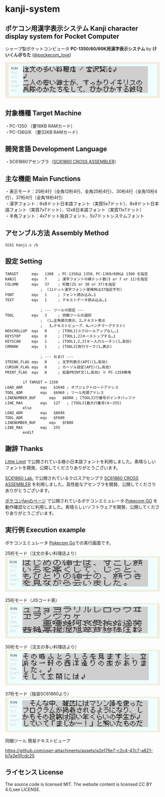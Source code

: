 # kanji-system
## ポケコン用漢字表示システム Kanji character display system for Pocket Computer

シャープ製ポケットコンピュータ **PC-1350/60/60K用漢字表示システム**
by **けいくん＠ちた** ([@pockecom_love](https://x.com/pockecom_love))

![37桁モード](./images/kanji1.jpg)

## 対象機種 Target Machine

・PC-1350 （要16KB RAMカード）  
・PC-1360/K （要32KB RAMカード）

## 開発言語 Development Language

・SC61860アセンブラ（[SC61860 CROSS ASSEMBLER](https://hd61700.yukimizake.net/SC61860/index.html)）

## 主な機能 Main Functions

・表示モード：25桁4行（全角12桁4行、全角25桁4行）、30桁4行（全角15桁4行）、37桁4行（全角18桁4行）  
・漢字フォント：6x8ドット日本語フォント（実質5x7ドット）、8x8ドット日本語フォント（実質7x7ドット）、12x8日本語フォント（実質11x7ドット）  
・半角フォント：4x7ドット独自フォント、5x7ドットシステムフォント

## アセンブル方法 Assembly Method

```
SC61 kanji.s /b
```

## 設定 Setting

```assembly
TARGET		equ   1360	; PC-1350は 1350、PC-1360/60Kは 1360 を指定
KANJI		equ   7		; 漢字フォントの横ドット数(5 or 7 or 11)を指定
COLUMN		equ   37	; 桁数(25 or 30 or 37)を指定
				;  (11ドット漢字フォント使用時は37指定不可)
FONT		equ   1		; フォント読み込み…1
TEXT		equ   1		; テキストデータ読み込み…1

				; --- ツールの設定 ---
TOOL		equ   3		; 同梱ツールの選択
				;  (1…全角順次表示、2…テキスト表示
				;   3…テキストビューア、4…ベンチマークテスト)
NOSCROLLUP	equ   0		; [TOOL1]スクロールアップなし…1
KEYSTOP		equ   0		; [TOOL1,2]キーストップする…1
KEYSCAN		equ   1		; [TOOL1,2,3]キー入力ルーチン(1…有効)
CRMARK		equ   1		; [TOOL3]改行マーク(1…表示)

				; --- おまけ ---
STRING_FLAG	equ   0		; 文字列表示(API)(1…有効)
CURSOR_FLAG	equ   0		; カーソル設定(API)(1…有効)
PRINT_FLAG	equ   0		; 拡張PRINT文(1…有効) ※ PC-1350専用

		if TARGET = 1350
LOAD_ADR		equ   $2040	; オブジェクトロードアドレス
TOOL_ADR		equ   $6960	; ツール先頭アドレス
LINENUMBER_BUF		equ   $6D00	; [TOOL3]行番号ポインタバッファ
LINE_MAX		equ   127	; [TOOL3]最大行番号(4～255)
		else
LOAD_ADR		equ   $8040
TOOL_ADR		equ   $F600
LINENUMBER_BUF		equ   $FB00
LINE_MAX		equ   255
		endif
```

## 謝辞 Thanks

[Little Limit](https://littlelimit.net/font.htm) で公開されている極小日本語フォントを利用しました。素晴らしいフォントを開発、公開してくださりありがとうございます。  

[SC61860 Lab.](https://hd61700.yukimizake.net/) で公開されているクロスアセンブラ [SC61860 CROSS ASSEMBLER](https://hd61700.yukimizake.net/SC61860/index.html) を利用しました。高性能なアセンブラを開発、公開してくださりありがとうございます。  

[ポケコンfanのページ](https://digihori.jimdofree.com/) で公開されているポケコンエミュレータ [Pokecom GO](https://digihori.jimdofree.com/index/emulator/) を動作確認などに利用しました。素晴らしいソフトウェアを開発、公開してくださりありがとうございます。

## 実行例 Execution example

ポケコンエミュレータ [Pokecom Go](https://digihori.jimdofree.com/index/emulator/)での実行画面です。

25桁モード（注文の多い料理店より）
![25桁モード](./images/kanji2.jpg)  

25桁モード（JISコード表）
![25桁モード](./images/kanji3.jpg)  

30桁モード（注文の多い料理店より）
![30桁モード](./images/kanji5.jpg)  

37桁モード（独習SC61860より）
![37桁モード](./images/kanji4.jpg)  

同梱ツール 簡易テキストビューア  

https://github.com/user-attachments/assets/a2e176e7-c2c4-47c7-a821-b7a3e0fcdc25

## ライセンス License
 
The source code is licensed MIT. The website content is licensed CC BY 4.0,see LICENSE.

